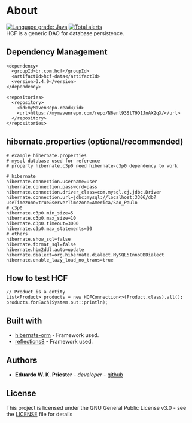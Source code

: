 # About
[![Language grade: Java](https://img.shields.io/lgtm/grade/java/g/Eduardo-Karpinski/hcf.svg?logo=lgtm&logoWidth=18)](https://lgtm.com/projects/g/Eduardo-Karpinski/hcf/context:java) 
[![Total alerts](https://img.shields.io/lgtm/alerts/g/Eduardo-Karpinski/hcf.svg?logo=lgtm&logoWidth=18)](https://lgtm.com/projects/g/Eduardo-Karpinski/hcf/alerts/)<br/>
HCF is a generic DAO for database persistence.

## Dependency Management
```
<dependency>
  <groupId>br.com.hcf</groupId>
  <artifactId>hcf-data</artifactId>
  <version>3.4.0</version>
</dependency>
```
```
<repositories>
  <repository>
    <id>myMavenRepo.read</id>
    <url>https://mymavenrepo.com/repo/N6enl93StT9D1JnAX2qX/</url>
  </repository>
</repositories>
```

## hibernate.properties (optional/recommended)
```
# example hibernate.properties
# mysql database used for reference
# property hibernate.c3p0 need hibernate-c3p0 dependency to work

# hibernate
hibernate.connection.username=user
hibernate.connection.password=pass
hibernate.connection.driver_class=com.mysql.cj.jdbc.Driver
hibernate.connection.url=jdbc:mysql://localhost:3306/db?useTimezone=true&serverTimezone=America/Sao_Paulo
# c3p0
hibernate.c3p0.min_size=5
hibernate.c3p0.max_size=10
hibernate.c3p0.timeout=3000
hibernate.c3p0.max_statements=30
# others
hibernate.show_sql=false
hibernate.format_sql=false
hibernate.hbm2ddl.auto=update
hibernate.dialect=org.hibernate.dialect.MySQL5InnoDBDialect
hibernate.enable_lazy_load_no_trans=true
```

## How to test HCF 
```
// Product is a entity
List<Product> products = new HCFConnection<>(Product.class).all();
products.forEach(System.out::println);
```

## Built with
* [hibernate-orm](https://github.com/hibernate/hibernate-orm) - Framework used.
* [reflections8](https://github.com/aschoerk/reflections8) - Framework used.

## Authors
* **Eduardo W. K. Priester** - *developer* - [github](https://github.com/Eduardo-Karpinski)

## License
This project is licensed under the GNU General Public License v3.0 - see the [LICENSE](LICENSE) file for details
